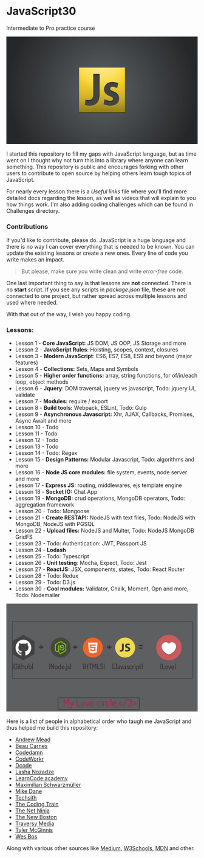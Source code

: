 # JavaScript30
Intermediate to Pro practice course

![](readMe_img/js-logo.jpg)

I started this repository to fill my gaps with JavaScript language, but as time went on I thought why not turn this into a library
where anyone can learn something. 
This repository is public and encourages forking with other users to contribute to open source by helping others learn
tough topics of JavaScript.

For nearly every lesson there is a *Useful links* file where you'll find more detailed docs regarding the lesson,
as well as videos that will explain to you how things work. 
I'm also adding coding challenges which can be found in Challenges directory.

### Contributions

If you'd like to contribute, please do. JavaScript is a huge language and there is no way I can cover everything that is needed to be known. You can update the existing lessons or create a new ones. Every line of code you write makes an impact.

> But please, make sure you write clean and write *error-free* code.

One last important thing to say is that lessons are **not** connected. 
There is no **start** script. If you see any scripts in *package.json* file, these are not connected to one project, but rather spread across multiple lessons and used where needed.


With that out of the way, I wish you happy coding. 

### Lessons: 
* Lesson 1 - **Core JavaScript:** JS DOM, JS OOP, JS Storage and more
* Lesson 2 - **JavaScript Rules**: Hoisting, scopes, context, closures
* Lesson 3 - **Modern JavaScript**: ES6, ES7, ES8, ES9 and beyond (major features)
* Lesson 4 - **Collections:** Sets, Maps and Symbols
* Lesson 5 - **Higher order functions:** array, string functions, for of/in/each loop, object methods
* Lesson 6 - **Jquery**: DOM traversal, jquery vs javascript, Todo: jquery UI, validate
* Lesson 7 - **Modules:** require / export
* Lesson 8 - **Build tools:** Webpack, ESLint, Todo: Gulp
* Lesson 9 - **Asynchronous Javascript:** Xhr, AJAX, Callbacks, Promises, Async Await and more
* Lesson 10 - Todo
* Lesson 11 - Todo
* Lesson 12 - Todo
* Lesson 13 - Todo
* Lesson 14 - Todo: Regex
* Lesson 15 - **Design Patterns:** Modular Javascript, Todo: algorithms and more
* Lesson 16 - **Node JS core modules:** file system, events, node server and more
* Lesson 17 - **Express JS:** routing, middlewares, ejs template engine
* Lesson 18 - **Socket IO:** Chat App 
* Lesson 19 - **MongoDB:** crud operations, MongoDB operators, Todo: aggregation framework
* Lesson 20 - Todo: Mongoose
* Lesson 21 - **Create RESTAPI:** NodeJS with text files, Todo: NodeJS with MongoDB, NodeJS with PGSQL
* Lesson 22 - **Upload files:** NodeJS and Multer, Todo: NodeJS MongoDB GridFS
* Lesson 23 - Todo: Authentication: JWT, Passport JS
* Lesson 24 - **Lodash**
* Lesson 25 - Todo: Typescript 
* Lesson 26 - **Unit testing**: Mocha, Expect, Todo: Jest
* Lesson 27 - **ReactJS:** JSX, components, states, Todo: React Router
* Lesson 28 - Todo: Redux
* Lesson 29 - Todo: D3.js
* Lesson 30 - **Cool modules:** Validator, Chalk, Moment, Opn and more, Todo: Nodemailer

![](readMe_img/js-git-node.jpg)

Here is a list of people in alphabetical order who taugh me JavaScript and thus helped me build this repository:
* [Andrew Mead](https://www.youtube.com/user/andrewjosephmead1/feed?disable_polymer=1)
* [Beau Carnes](https://www.youtube.com/channel/UC8butISFwT-Wl7EV0hUK0BQ)
* [Codedamn](https://www.youtube.com/channel/UCJUmE61LxhbhudzUugHL2wQ)
* [CodeWorkr](https://www.youtube.com/channel/UCfYTu_qAO5T7a-8rC_74Ypw)
* [Dcode](https://www.youtube.com/channel/UCjX0FtIZBBVD3YoCcxnDC4g)
* [Lasha Nozadze](https://www.udemy.com/the-ultimate-javascript-course-build-real-world-apps2018/)
* [LearnCode.academy](https://www.youtube.com/channel/UCVTlvUkGslCV_h-nSAId8Sw)
* [Maximilian Schwarzmüller](https://www.youtube.com/channel/UCSJbGtTlrDami-tDGPUV9-w)
* [Mike Dane](https://www.youtube.com/channel/UCvmINlrza7JHB1zkIOuXEbw)
* [Techsith](https://www.youtube.com/channel/UCbGZKLIHpox2l0whz6_RYyg)
* [The Coding Train](https://www.youtube.com/channel/UCvjgXvBlbQiydffZU7m1_aw)
* [The Net Ninja](https://www.youtube.com/channel/UCW5YeuERMmlnqo4oq8vwUpg)
* [The New Boston](https://www.youtube.com/channel/UCJbPGzawDH1njbqV-D5HqKw)
* [Traversy Media](https://www.youtube.com/user/TechGuyWeb)
* [Tyler McGinnis](https://www.youtube.com/channel/UCbAn7pVK2VIyo-UysfWGdZQ)
* [Wes Bos](https://www.youtube.com/channel/UCoebwHSTvwalADTJhps0emA)

Along with various other sources like [Medium](https://medium.com), [W3Schools](https://www.w3schools.com), [MDN](https://developer.mozilla.org) and other.
